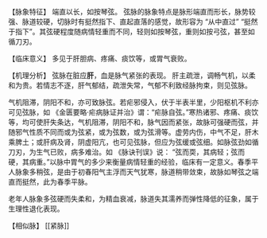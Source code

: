 【脉象特征】
端直以长，如按琴弦。
弦脉的脉象特点是脉形端直而形长，脉势较强、脉道较硬，切脉时有挺然指下、直起直落的感觉，故形容为 “从中直过” “挺然于指下”。其弦硬程度随病情轻重而不同，轻则如按琴弦，重则如按弓弦，甚至如循刀刃。

【临床意义】
多见于肝胆病、疼痛、痰饮等，或胃气衰败。

【机理分析】
弦脉在脏应**肝**，血是脉气紧张的表现。
肝主疏泄，调畅气机，以柔和为贵。若情志不逐，肝气郁结，疏泄失常，气郁不利致经脉拘束，则见弦脉。

气机阻滞，阴阳不和，亦可致脉弦。若疟邪侵入，伏于半表半里，少阳枢机不利亦可见弦脉，如 《金匮要略·疟病脉证并治》谓：“疟脉自弦。”寒热诸邪、疼痛、痰饮等，均可使肝失条达，气机阻滞，阴阳不和，脉气因而紧张，故脉可强硬而弦，并随邪气性质不同而或为弦紧，或为弦数，或为弦滑等。虚劳内伤，中气不足，肝木乘脾土；或肝病及肾，阴虚阳亢，也可见弦脉，但应为弦缓或弦细。如脉弦劲如循刀刃，为生气已败，病多难治。如 《脉诀刊误》说： “弦而耎，其病轻；弦而硬，其病重。”以脉中胃气的多少来衡量病情轻重的经验，临床有一定意义。春季平人脉象多稍弦，是由于初春阳气主浮而天气犹寒，脉道稍带敛束，故脉如琴弦之端直而挺然，此为春季平脉。

老年人脉象多弦硬而失柔和，为精血衰减，脉道失其濡养而弹性降低的征象，属于生理性退化表现。


【相似脉】
[[紧脉]]